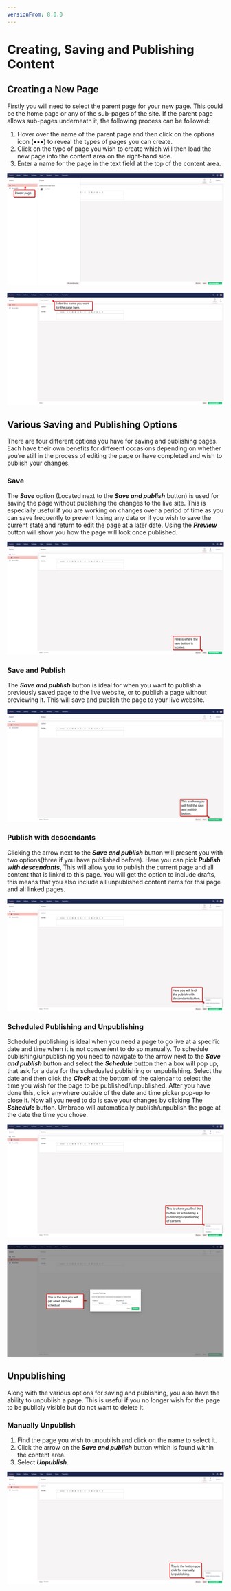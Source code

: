 ```yaml
---
versionFrom: 8.0.0
---
```


# Creating, Saving and Publishing Content

## Creating a New Page

Firstly you will need to select the parent page for your new page. This could be the home page or any of the sub-pages of the site. If the parent page allows sub-pages underneath it, the following process can be followed:

1. Hover over the name of the parent page and then click on the options icon (•••) to reveal the types of pages you can create.
2. Click on the type of page you wish to create which will then load the new page into the content area on the right-hand side.
3. Enter a name for the page in the text field at the top of the content area. 

![This shows an arrow pointing at the home node in the section tree.](images/Step-one-parent-page.png)

![This shows an arrow pointing at Enter a name...](images/Enter-the-page-name-here.png)

## Various Saving and Publishing Options

There are four different options you have for saving and publishing pages. Each have their own benefits for different occasions depending on whether you’re still in the process of editing the page or have completed and wish to publish your changes.

### Save

The ***Save*** option (Located next to the ***Save and publish*** button) is used for saving the page without publishing the changes to the live site. This is especially useful if you are working on changes over a period of time as you can save frequently to prevent losing any data or if you wish to save the current state and return to edit the page at a later date. Using the ***Preview*** button will show you how the page will look once published.

![This shows an arrow pointing at The save button.](images/The-save-button.png)

### Save and Publish

The ***Save and publish*** button is ideal for when you want to publish a previously saved page to the live website, or to publish a page without previewing it. This will save and publish the page to your live website.

![This shows an arrow pointing at Save and publish.](images/Save-and-publish.png)

### Publish with descendants

Clicking the arrow next to the ***Save and publish*** button will present you with two options(three if you have published before).
Here you can pick ***Publish with descendants***, This will allow you to publish the current page and all content that is linkrd to this page.
You will get the option to include drafts, this means that you also include all unpublished content items for thsi page and all linked pages.

![This shows an arrow pointing at Publish with descendants.](images/Publish-with-descendants.png)

### Scheduled Publishing and Unpublishing

Scheduled publishing is ideal when you need a page to go live at a specific date and time when it is not convenient to do so manually. To schedule publishing/unpublishing you need to navigate to the arrow next to the ***Save and publish*** button and select the ***Schedule*** button then a box will pop up, that ask for a date for the schedualed publishing or unpublishing. Select the date and then click the ***Clock*** at the bottom of the calendar to select the time you wish for the page to be published/unpublished. After you have done this, click anywhere outside of the date and time picker pop-up to close it. Now all you need to do is save your changes by clicking The ***Schedule*** button.
Umbraco will automatically publish/unpublish the page at the date the time you chose.

![This shows an arrow pointing at Schedule Publishing.](images/Schedual-button.png)

![This shows the box that allows you to pick the date and time for the schedualed publishing or unpublishing.](images/Schedualing-box.png)

## Unpublishing

Along with the various options for saving and publishing, you also have the ability to unpublish a page. This is useful if you no longer wish for the page to be publicly visible but do not want to delete it.


### Manually Unpublish

1. Find the page you wish to unpublish and click on the name to select it.
2. Click the arrow on the ***Save and publish*** button which is found within the content area.
3. Select ***Unpublish***.

![This shows an arrow pointing at Unpublishing.](images/Unpublishing.png)